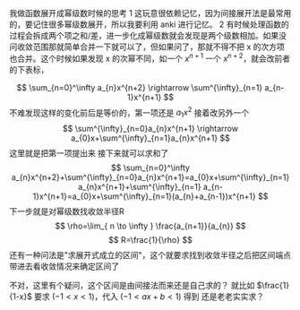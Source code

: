 我做函数展开成幂级数时候的思考 
1 这玩意很依赖记忆，因为间接展开法是最常用的，要记住很多幂级数展开，所以我要利用 anki 进行记忆。
2 有时候处理函数的过程会拆成两个项之和/差，进一步化成幂级数就会发现是两个级数相加。如果没问收敛范围那就简单合并一下就可以了，但如果问了，那就不得不把 x 的次方项也合并。这个时候如果发现 x 的次幂不同，如一个 $x^{n+1}$ 一个 $x^{n+2}$，就会改前者的下表标，

$$
\sum_{n=0}^\infty a_{n}x^{n+2} \rightarrow \sum^{\infty}_{n=1} a_{n-1}x^{n+1}
$$
不难发现这样的变化前后是等价的，第一项还是 $a_{1}x^2$
接着改另外一个
$$
\sum^{\infty}_{n=0}a_{n}x^{n+1} \rightarrow a_{0}x+\sum^{\infty}_{n=1}a_{n}x^{n+1}
$$
这里就是把第一项提出来
接下来就可以求和了
$$
\sum_{n=0}^\infty a_{n}x^{n+2}+\sum^{\infty}_{n=0}a_{n}x^{n+1}=a_{0}x+\sum^{\infty}_{n=1}a_{n}x^{n+1}+\sum^{\infty}_{n=1} a_{n-1}x^{n+1}=a_{0}x+\sum^{\infty}_{n=1}(a_{n}+a_{n-1})x^{n+1}
$$
下一步就是对幂级数找收敛半径R
$$
\rho=\lim_{ n \to \infty } \frac{a_{n+1}}{a_{n}}
$$
$$
R=\frac{1}{\rho}
$$
还有一种问法是"求展开式成立的区间"，这个就要求找到收敛半径之后把区间端点带进去看收敛情况来确定区间了

不对，这里有个疑问，这个区间是由间接法而来还是自己求的？
就比如 $\frac{1}{1-x}$ 要求 $(-1<x<1)$，代入 $(-1<ax+b<1)$ 得到
还是老老实实求？
